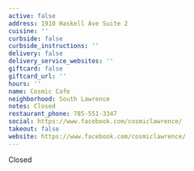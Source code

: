 ```yaml
---
active: false
address: 1910 Haskell Ave Suite 2
cuisine: ''
curbside: false
curbside_instructions: ''
delivery: false
delivery_service_websites: ''
giftcard: false
giftcard_url: ''
hours: ''
name: Cosmic Cafe
neighborhood: South Lawrence
notes: Closed
restaurant_phone: 785-551-3347
social: https://www.facebook.com/cosmiclawrence/
takeout: false
website: https://www.facebook.com/cosmiclawrence/
---
```


Closed